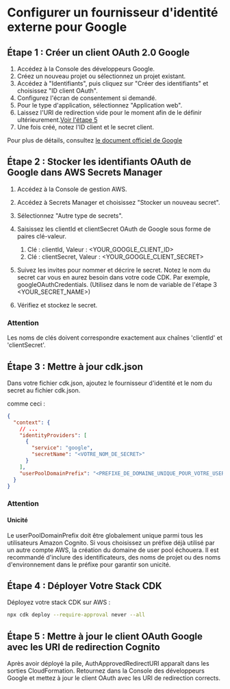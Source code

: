 # Configurer un fournisseur d'identité externe pour Google

## Étape 1 : Créer un client OAuth 2.0 Google

1. Accédez à la Console des développeurs Google.
2. Créez un nouveau projet ou sélectionnez un projet existant.
3. Accédez à "Identifiants", puis cliquez sur "Créer des identifiants" et choisissez "ID client OAuth".
4. Configurez l'écran de consentement si demandé.
5. Pour le type d'application, sélectionnez "Application web".
6. Laissez l'URI de redirection vide pour le moment afin de le définir ultérieurement.[Voir l'étape 5](#step-5-update-google-oauth-client-with-cognito-redirect-uris)
7. Une fois créé, notez l'ID client et le secret client.

Pour plus de détails, consultez [le document officiel de Google](https://support.google.com/cloud/answer/6158849?hl=en)

## Étape 2 : Stocker les identifiants OAuth de Google dans AWS Secrets Manager

1. Accédez à la Console de gestion AWS.
2. Accédez à Secrets Manager et choisissez "Stocker un nouveau secret".
3. Sélectionnez "Autre type de secrets".
4. Saisissez les clientId et clientSecret OAuth de Google sous forme de paires clé-valeur.

   1. Clé : clientId, Valeur : <YOUR_GOOGLE_CLIENT_ID>
   2. Clé : clientSecret, Valeur : <YOUR_GOOGLE_CLIENT_SECRET>

5. Suivez les invites pour nommer et décrire le secret. Notez le nom du secret car vous en aurez besoin dans votre code CDK. Par exemple, googleOAuthCredentials. (Utilisez dans le nom de variable de l'étape 3 <YOUR_SECRET_NAME>)
6. Vérifiez et stockez le secret.

### Attention

Les noms de clés doivent correspondre exactement aux chaînes 'clientId' et 'clientSecret'.

## Étape 3 : Mettre à jour cdk.json

Dans votre fichier cdk.json, ajoutez le fournisseur d'identité et le nom du secret au fichier cdk.json.

comme ceci :

```json
{
  "context": {
    // ...
    "identityProviders": [
      {
        "service": "google",
        "secretName": "<VOTRE_NOM_DE_SECRET>"
      }
    ],
    "userPoolDomainPrefix": "<PREFIXE_DE_DOMAINE_UNIQUE_POUR_VOTRE_USER_POOL>"
  }
}
```

### Attention

#### Unicité

Le userPoolDomainPrefix doit être globalement unique parmi tous les utilisateurs Amazon Cognito. Si vous choisissez un préfixe déjà utilisé par un autre compte AWS, la création du domaine de user pool échouera. Il est recommandé d'inclure des identificateurs, des noms de projet ou des noms d'environnement dans le préfixe pour garantir son unicité.

## Étape 4 : Déployer Votre Stack CDK

Déployez votre stack CDK sur AWS :

```sh
npx cdk deploy --require-approval never --all
```

## Étape 5 : Mettre à jour le client OAuth Google avec les URI de redirection Cognito

Après avoir déployé la pile, AuthApprovedRedirectURI apparaît dans les sorties CloudFormation. Retournez dans la Console des développeurs Google et mettez à jour le client OAuth avec les URI de redirection corrects.